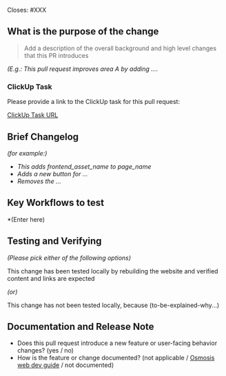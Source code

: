 <!-- < < < < < < < < < < < < < < < < < < < < < < < < < < < < < < < < < ☺
v                               ✰  Thanks for creating a PR! ✰
v    Before smashing the submit button please review the checkboxes.
v    If a checkbox is n/a - please still include it but + a little note why
v    If your PR doesn't close an issue, that's OK!  Just remove the Closes: #XXX line!
v    If you are a member of the Osmosis org, please include a link to the relevant clickup task in your PR description!
☺ > > > > > > > > > > > > > > > > > > > > > > > > > > > > > > > > >  -->

Closes: #XXX

## What is the purpose of the change

> Add a description of the overall background and high level changes that this PR introduces

_(E.g.: This pull request improves area A by adding ...._

### ClickUp Task

Please provide a link to the ClickUp task for this pull request:

[ClickUp Task URL](PASTE_CLICKUP_TASK_URL_HERE)

## Brief Changelog

_(for example:)_

- _This adds frontend_asset_name to page_name_
- _Adds a new button for ..._
- _Removes the ..._

## Key Workflows to test

\*(Enter here)

## Testing and Verifying

_(Please pick either of the following options)_

This change has been tested locally by rebuilding the website and verified content and links are expected

_(or)_

This change has not been tested locally, because (to-be-explained-why...)

## Documentation and Release Note

- Does this pull request introduce a new feature or user-facing behavior changes? (yes / no)
- How is the feature or change documented? (not applicable / [Osmosis web dev guide](https://docs.osmosis.zone/developing/web-dev-guide.html) / not documented)
